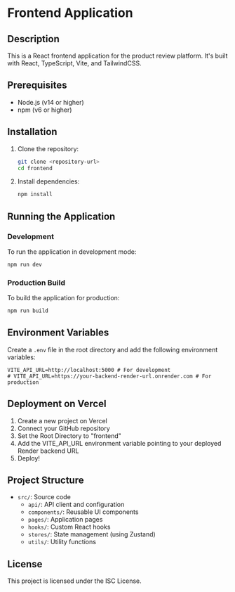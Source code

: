 # Frontend Application

## Description

This is a React frontend application for the product review platform. It's built with React, TypeScript, Vite, and TailwindCSS.

## Prerequisites

- Node.js (v14 or higher)
- npm (v6 or higher)

## Installation

1. Clone the repository:

   ```sh
   git clone <repository-url>
   cd frontend
   ```

2. Install dependencies:

   ```sh
   npm install
   ```

## Running the Application

### Development

To run the application in development mode:

```sh
npm run dev
```

### Production Build

To build the application for production:

```sh
npm run build
```

## Environment Variables

Create a `.env` file in the root directory and add the following environment variables:

```
VITE_API_URL=http://localhost:5000 # For development
# VITE_API_URL=https://your-backend-render-url.onrender.com # For production
```

## Deployment on Vercel

1. Create a new project on Vercel
2. Connect your GitHub repository
3. Set the Root Directory to "frontend"
4. Add the VITE_API_URL environment variable pointing to your deployed Render backend URL
5. Deploy!

## Project Structure

- `src/`: Source code
  - `api/`: API client and configuration
  - `components/`: Reusable UI components
  - `pages/`: Application pages
  - `hooks/`: Custom React hooks
  - `stores/`: State management (using Zustand)
  - `utils/`: Utility functions

## License

This project is licensed under the ISC License.
